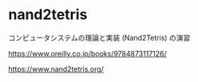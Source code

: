 # nand2tetris
コンピュータシステムの理論と実装 (Nand2Tetris) の演習

https://www.oreilly.co.jp/books/9784873117126/

https://www.nand2tetris.org/
